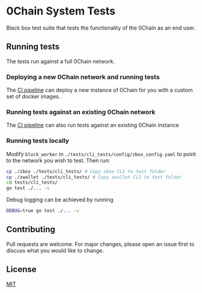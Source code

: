 # 0Chain System Tests

Black box test suite that tests the functionality of the 0Chain as an end user.

## Running tests

The tests run against a full 0Chain network.

### Deploying a new 0Chain network and running tests

The [CI pipeline](https://github.com/0chain/system_test/actions/workflows/ci.yml) can deploy a new instance of 0Chain for you with a custom set of docker images.

### Running tests against an existing 0Chain network

The [CI pipeline](https://github.com/0chain/system_test/actions/workflows/ci.yml) can also run tests against an existing 0Chain instance



### Running tests locally
Modify ```block_worker``` in ```./tests/cli_tests/config/zbox_config.yaml```
to point to the network you wish to test.  Then run:

```bash
cp ./zbox ./tests/cli_tests/ # Copy zbox CLI to test folder
cp ./zwallet ./tests/cli_tests/ # Copy zwallet CLI to test folder
cd tests/cli_tests/
go test ./... -v
```
Debug logging can be achieved by running
```bash
DEBUG=true go test ./... -v
```

## Contributing
Pull requests are welcome. For major changes, please open an issue first to discuss what you would like to change.


## License
[MIT](https://choosealicense.com/licenses/mit/)
